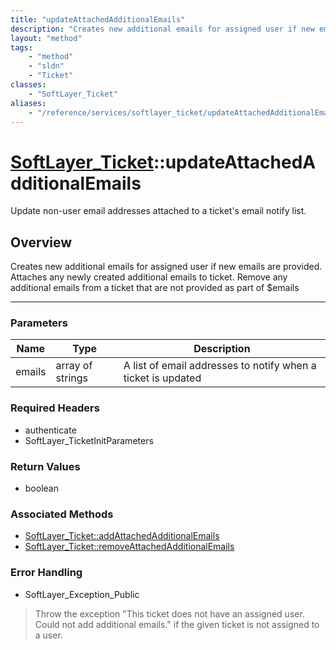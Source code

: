 ```yaml
---
title: "updateAttachedAdditionalEmails"
description: "Creates new additional emails for assigned user if new emails are provided. Attaches any newly created additional emails... "
layout: "method"
tags:
    - "method"
    - "sldn"
    - "Ticket"
classes:
    - "SoftLayer_Ticket"
aliases:
    - "/reference/services/softlayer_ticket/updateAttachedAdditionalEmails"
---
```

# [SoftLayer_Ticket](/reference/services/SoftLayer_Ticket)::updateAttachedAdditionalEmails

Update non-user email addresses attached to a ticket's email notify list.


## Overview 
Creates new additional emails for assigned user if new emails are provided. Attaches any newly created additional emails to ticket. Remove any additional emails from a ticket that are not provided as part of $emails 

-----

### Parameters 
|Name | Type | Description |
| --- | --- | --- |
|emails| array of strings| A list of email addresses to notify when a ticket is updated|


### Required Headers
* authenticate
* SoftLayer_TicketInitParameters


### Return Values
* boolean


### Associated Methods

*  [SoftLayer_Ticket::addAttachedAdditionalEmails](/reference/services/SoftLayer_Ticket/addAttachedAdditionalEmails )
*  [SoftLayer_Ticket::removeAttachedAdditionalEmails](/reference/services/SoftLayer_Ticket/removeAttachedAdditionalEmails )



### Error Handling

* SoftLayer_Exception_Public 

> Throw the exception "This ticket does not have an assigned user. Could not add additional emails." if the given ticket is not assigned to a user. 



